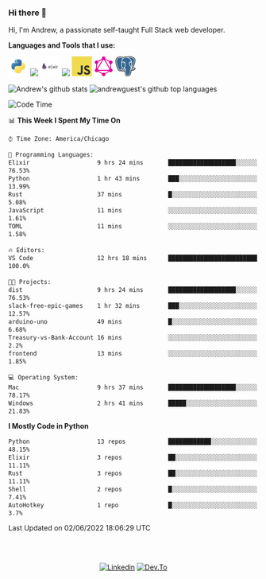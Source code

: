 ### Hi there 👋

Hi, I'm Andrew, a passionate self-taught Full Stack web developer.

**Languages and Tools that I use:**  

<code><img height="40" src="https://raw.githubusercontent.com/github/explore/80688e429a7d4ef2fca1e82350fe8e3517d3494d/topics/python/python.png"></code>
<code><img height="40" src="https://fastapi.tiangolo.com/img/logo-margin/logo-teal.png"></code>
<code><img height="40" src="https://raw.githubusercontent.com/github/explore/d106aa3f6fa091ab80ab5c8cf0d931baff3caaea/topics/elixir/elixir.png"></code>
<code><img height="40" src="https://img.stackshare.io/service/3262/-s9uoLIN.png"></code>
<code><img height="40" src="https://raw.githubusercontent.com/github/explore/80688e429a7d4ef2fca1e82350fe8e3517d3494d/topics/javascript/javascript.png"></code>
<code><img height="40" src="https://raw.githubusercontent.com/github/explore/5c058a388828bb5fde0bcafd4bc867b5bb3f26f3/topics/graphql/graphql.png"></code>
<code><img height="40" src="https://raw.githubusercontent.com/github/explore/80688e429a7d4ef2fca1e82350fe8e3517d3494d/topics/postgresql/postgresql.png"></code>

![Andrew's github stats](https://github-readme-stats.vercel.app/api?username=andrewguest&show_icons=true&theme=vue-dark&count_private=true)
<img height="180em" src="https://github-readme-stats.vercel.app/api/top-langs/?username=andrewguest&theme=vue-dark&layout=compact" alt="andrewguest's github top languages" />

<!--START_SECTION:waka-->
![Code Time](http://img.shields.io/badge/Code%20Time-1%2C121%20hrs%2053%20mins-blue)

📊 **This Week I Spent My Time On** 

```text
⌚︎ Time Zone: America/Chicago

💬 Programming Languages: 
Elixir                   9 hrs 24 mins       ███████████████████░░░░░░   76.53% 
Python                   1 hr 43 mins        ███░░░░░░░░░░░░░░░░░░░░░░   13.99% 
Rust                     37 mins             █░░░░░░░░░░░░░░░░░░░░░░░░   5.08% 
JavaScript               11 mins             ░░░░░░░░░░░░░░░░░░░░░░░░░   1.61% 
TOML                     11 mins             ░░░░░░░░░░░░░░░░░░░░░░░░░   1.58%

🔥 Editors: 
VS Code                  12 hrs 18 mins      █████████████████████████   100.0%

🐱‍💻 Projects: 
dist                     9 hrs 24 mins       ███████████████████░░░░░░   76.53% 
slack-free-epic-games    1 hr 32 mins        ███░░░░░░░░░░░░░░░░░░░░░░   12.57% 
arduino-uno              49 mins             █░░░░░░░░░░░░░░░░░░░░░░░░   6.68% 
Treasury-vs-Bank-Account 16 mins             ░░░░░░░░░░░░░░░░░░░░░░░░░   2.2% 
frontend                 13 mins             ░░░░░░░░░░░░░░░░░░░░░░░░░   1.85%

💻 Operating System: 
Mac                      9 hrs 37 mins       ███████████████████░░░░░░   78.17% 
Windows                  2 hrs 41 mins       █████░░░░░░░░░░░░░░░░░░░░   21.83%

```

**I Mostly Code in Python** 

```text
Python                   13 repos            ████████████░░░░░░░░░░░░░   48.15% 
Elixir                   3 repos             ██░░░░░░░░░░░░░░░░░░░░░░░   11.11% 
Rust                     3 repos             ██░░░░░░░░░░░░░░░░░░░░░░░   11.11% 
Shell                    2 repos             █░░░░░░░░░░░░░░░░░░░░░░░░   7.41% 
AutoHotkey               1 repo              █░░░░░░░░░░░░░░░░░░░░░░░░   3.7%

```



 Last Updated on 02/06/2022 18:06:29 UTC
<!--END_SECTION:waka-->

<br><br>
<p align="center">
   <a href="https://www.linkedin.com/in/andrew-guest-a891759a" target="_blank"><img src="https://img.shields.io/badge/LinkedIn-0077B5?style=for-the-badge&logo=linkedin&logoColor=white" alt="Linkedin"></a>
  <a href="https://dev.to/aguest" target="_blank"><img src="https://img.shields.io/badge/Dev.to-0A0A0A?style=for-the-badge&logo=dev%2Eto&logoColor=white" alt="Dev.To"></a>
</p>

